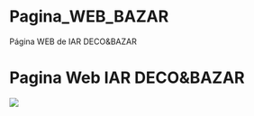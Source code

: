 # Pagina_WEB_BAZAR
 Página WEB de IAR DECO&BAZAR
<!DOCTYPE html>
<html lang="en">
  <head>
    <meta charset="UTF-8">
    <meta name="viewport" content="width=device-width, initial-scale=1.0">
    <meta http-equiv="X-UA-Compatible" content="ie=edge">
    <link rel="stylesheet" href="style.css">
  </head>
  <body>
    <h1>Pagina Web IAR DECO&BAZAR</h1>
    <image src="Tablas BD-Correa Daniela.png">
  </body>
</html>
 
 
